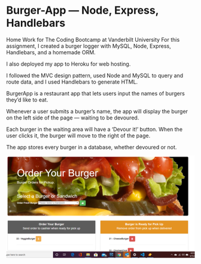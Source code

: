 # Burger-App — Node, Express, Handlebars
Home Work for The Coding Bootcamp at Vanderbilt University
For this assignment, I created a burger logger with MySQL, Node, Express, Handlebars, and a homemade ORM.

I also deployed my app to Heroku for web hosting.

I followed the MVC design pattern, used Node and MySQL to query and route data, and I used Handlebars to generate HTML.

BurgerApp is a restaurant app that lets users input the names of burgers they’d like to eat.

Whenever a user submits a burger’s name, the app will display the burger on the left side of the page — waiting to be devoured.

Each burger in the waiting area will have a ‘Devour it!’ button. When the user clicks it, the burger will move to the right of the page.

The app stores every burger in a database, whether devoured or not.
 

![Yummy!](https://raw.githubusercontent.com/chinedu2moses/chinedu-burger-app/master/public/assets/img/Capture.PNG)

